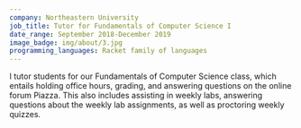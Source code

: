 ```yaml
---
company: Northeastern University
job_title: Tutor for Fundamentals of Computer Science I
date_range: September 2018-December 2019
image_badge: img/about/3.jpg
programming_languages: Racket family of languages
---
```


I tutor students for our Fundamentals of Computer Science class, which entails holding office hours, grading, and answering questions on the online forum Piazza. This also includes assisting in weekly labs, answering questions about the weekly lab assignments, as well as proctoring weekly quizzes.
